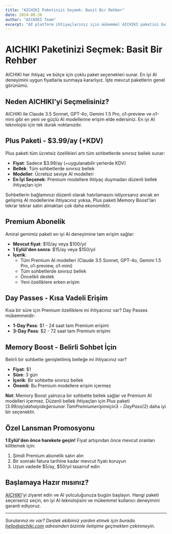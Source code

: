 ```yaml
---
title: "AICHIKI Paketinizi Seçmek: Basit Bir Rehber"
date: 2024-08-26
author: "AICHIKI Team"
excerpt: "AI platform ihtiyaçlarınız için mükemmel AICHIKI paketini bulun. Premium abonelik, Day Passes ve Memory Boost seçeneklerini karşılaştırın."
---
```


# AICHIKI Paketinizi Seçmek: Basit Bir Rehber

AICHIKI her ihtiyaç ve bütçe için çoklu paket seçenekleri sunar. En iyi AI deneyimini uygun fiyatlarla sunmaya kararlıyız. İşte mevcut paketlerin genel görünümü.

## Neden AICHIKI'yi Seçmelisiniz?

AICHIKI ile Claude 3.5 Sonnet, GPT-4o, Gemini 1.5 Pro, o1-preview ve o1-mini gibi en yeni ve güçlü AI modellerine erişim elde edersiniz. En iyi AI teknolojisi için tek durak noktanızdır.

## Plus Paketi - $3.99/ay (+KDV)

Plus paketi tüm ücretsiz özellikleri artı tüm sohbetlerde sınırsız bellek sunar:

- **Fiyat**: Sadece $3.99/ay (+uygulanabilir yerlerde KDV)
- **Bellek**: Tüm sohbetlerde sınırsız bellek
- **Modeller**: Ücretsiz seviye AI modelleri
- **En İyi Seçenek**: Premium modellere ihtiyaç duymadan düzenli bellek ihtiyaçları için

Sohbetlerin bağlamınızı düzenli olarak hatırlamasını istiyorsanız ancak en gelişmiş AI modellerine ihtiyacınız yoksa, Plus paketi Memory Boost'ları tekrar tekrar satın almaktan çok daha ekonomiktir.

## Premium Abonelik

Amiral gemimiz paketi en iyi AI deneyimine tam erişim sağlar:

- **Mevcut fiyat**: $10/ay veya $100/yıl
- **1 Eylül'den sonra**: $15/ay veya $150/yıl
- **İçerik**:
  - Tüm Premium AI modelleri (Claude 3.5 Sonnet, GPT-4o, Gemini 1.5 Pro, o1-preview, o1-mini)
  - Tüm sohbetlerde sınırsız bellek
  - Öncelikli destek
  - Yeni özelliklere erken erişim

## Day Passes - Kısa Vadeli Erişim

Kısa bir süre için Premium özelliklere mi ihtiyacınız var? Day Passes mükemmeldir:

- **1-Day Pass**: $1 - 24 saat tam Premium erişimi
- **3-Day Pass**: $2 - 72 saat tam Premium erişimi

## Memory Boost - Belirli Sohbet İçin

Belirli bir sohbette genişletilmiş belleğe mi ihtiyacınız var?

- **Fiyat**: $1
- **Süre**: 3 gün
- **İçerik**: Bir sohbette sınırsız bellek
- **Önemli**: Bu Premium modellere erişim içermez

**Not**: Memory Boost yalnızca bir sohbette bellek sağlar ve Premium AI modelleri içermez. Düzenli bellek ihtiyaçları için Plus paketi ($3.99/ay) daha iyi değer sunar. Tam Premium erişimi için 3-Day Pass ($2) daha iyi bir seçenektir.

## Özel Lansman Promosyonu

**1 Eylül'den önce harekete geçin!** Fiyat artışından önce mevcut oranları kilitlemek için:

1. Şimdi Premium abonelik satın alın
2. Bir sonraki fatura tarihine kadar mevcut fiyatı koruyun
3. Uzun vadede $5/ay, $50/yıl tasarruf edin

## Başlamaya Hazır mısınız?

[AICHIKI](https://aichiki.com)'yi ziyaret edin ve AI yolculuğunuza bugün başlayın. Hangi paketi seçerseniz seçin, en iyi AI teknolojisini ve mükemmel kullanıcı deneyimini garanti ediyoruz.

---

*Sorularınız mı var? Destek ekibimiz yardım etmek için burada. hello@aichiki.com adresinden bizimle iletişime geçmekten çekinmeyin.*